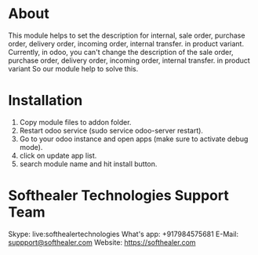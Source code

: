 About
============
This module helps to set the description for internal, sale order, purchase order, delivery order, incoming order, internal transfer. in product variant. Currently, in odoo, you can't change the description of the sale order, purchase order, delivery order, incoming order, internal transfer. in product variant So our module help to solve this.

Installation
============
1) Copy module files to addon folder.
2) Restart odoo service (sudo service odoo-server restart).
3) Go to your odoo instance and open apps (make sure to activate debug mode).
4) click on update app list. 
5) search module name and hit install button.

Softhealer Technologies Support Team
=====================================
Skype: live:softhealertechnologies
What's app: +917984575681
E-Mail: suppport@softhealer.com
Website: https://softhealer.com
